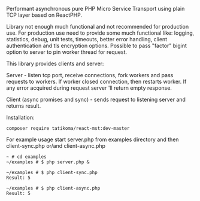 Performant asynchronous pure PHP Micro Service Transport using plain TCP layer based on ReactPHP.

Library not enough much functional and not recommended for production use. For production use need to provide some much functional like: logging, statistics, debug, unit tests, timeouts, better error handling, client authentication and tls encryption options. Possible to pass "factor" bigint option to server to pin worker thread for request.

This library provides clients and server:

Server - listen tcp port, receive connections, fork workers and pass requests to workers. If worker closed connection, then restarts worker. If any error acquired during request server 'll return empty response.

Client (async promises and sync) - sends request to listening server and returns result.

Installation:
```
composer require tatikoma/react-mst:dev-master
```

For example usage start server.php from examples directory and then client-sync.php or/and client-async.php
```
~ # cd examples
~/examples # $ php server.php &

~/examples # $ php client-sync.php 
Result: 5

~/examples # $ php client-async.php 
Result: 5
```